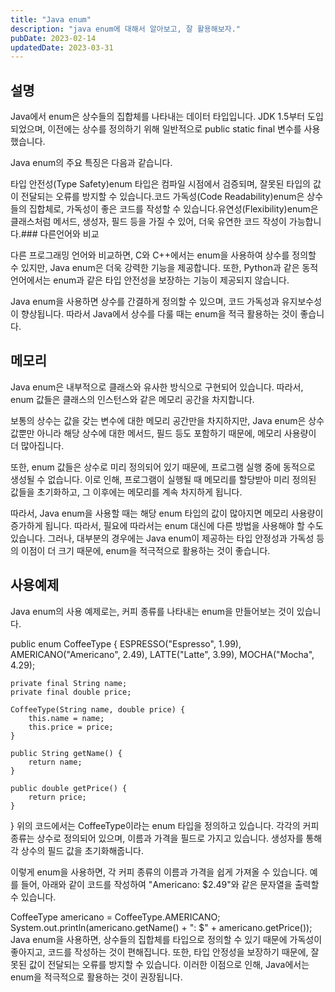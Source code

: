 ```yaml
---
title: "Java enum"
description: "java enum에 대해서 알아보고, 잘 활용해보자."
pubDate: 2023-02-14
updatedDate: 2023-03-31
---
```


## 설명

Java에서 enum은 상수들의 집합체를 나타내는 데이터 타입입니다. JDK 1.5부터 도입되었으며, 이전에는 상수를 정의하기 위해 일반적으로 public static final 변수를 사용했습니다.

Java enum의 주요 특징은 다음과 같습니다.

타입 안전성(Type Safety)enum 타입은 컴파일 시점에서 검증되며, 잘못된 타입의 값이 전달되는 오류를 방지할 수 있습니다.코드 가독성(Code Readability)enum은 상수들의 집합체로, 가독성이 좋은 코드를 작성할 수 있습니다.유연성(Flexibility)enum은 클래스처럼 메서드, 생성자, 필드 등을 가질 수 있어, 더욱 유연한 코드 작성이 가능합니다.### 다른언어와 비교

다른 프로그래밍 언어와 비교하면, C와 C++에서는 enum을 사용하여 상수를 정의할 수 있지만, Java enum은 더욱 강력한 기능을 제공합니다. 또한, Python과 같은 동적 언어에서는 enum과 같은 타입 안전성을 보장하는 기능이 제공되지 않습니다.

Java enum을 사용하면 상수를 간결하게 정의할 수 있으며, 코드 가독성과 유지보수성이 향상됩니다. 따라서 Java에서 상수를 다룰 때는 enum을 적극 활용하는 것이 좋습니다.

## 메모리

Java enum은 내부적으로 클래스와 유사한 방식으로 구현되어 있습니다. 따라서, enum 값들은 클래스의 인스턴스와 같은 메모리 공간을 차지합니다.

보통의 상수는 값을 갖는 변수에 대한 메모리 공간만을 차지하지만, Java enum은 상수 값뿐만 아니라 해당 상수에 대한 메서드, 필드 등도 포함하기 때문에, 메모리 사용량이 더 많아집니다.

또한, enum 값들은 상수로 미리 정의되어 있기 때문에, 프로그램 실행 중에 동적으로 생성될 수 없습니다. 이로 인해, 프로그램이 실행될 때 메모리를 할당받아 미리 정의된 값들을 초기화하고, 그 이후에는 메모리를 계속 차지하게 됩니다.

따라서, Java enum을 사용할 때는 해당 enum 타입의 값이 많아지면 메모리 사용량이 증가하게 됩니다. 따라서, 필요에 따라서는 enum 대신에 다른 방법을 사용해야 할 수도 있습니다. 그러나, 대부분의 경우에는 Java enum이 제공하는 타입 안정성과 가독성 등의 이점이 더 크기 때문에, enum을 적극적으로 활용하는 것이 좋습니다.

## 사용예제

Java enum의 사용 예제로는, 커피 종류를 나타내는 enum을 만들어보는 것이 있습니다.

public enum CoffeeType {
    ESPRESSO("Espresso", 1.99),
    AMERICANO("Americano", 2.49),
    LATTE("Latte", 3.99),
    MOCHA("Mocha", 4.29);

    private final String name;
    private final double price;

    CoffeeType(String name, double price) {
        this.name = name;
        this.price = price;
    }

    public String getName() {
        return name;
    }

    public double getPrice() {
        return price;
    }
}
위의 코드에서는 CoffeeType이라는 enum 타입을 정의하고 있습니다. 각각의 커피 종류는 상수로 정의되어 있으며, 이름과 가격을 필드로 가지고 있습니다. 생성자를 통해 각 상수의 필드 값을 초기화해줍니다.

이렇게 enum을 사용하면, 각 커피 종류의 이름과 가격을 쉽게 가져올 수 있습니다. 예를 들어, 아래와 같이 코드를 작성하여 "Americano: $2.49"와 같은 문자열을 출력할 수 있습니다.

CoffeeType americano = CoffeeType.AMERICANO;
System.out.println(americano.getName() + ": $" + americano.getPrice());
Java enum을 사용하면, 상수들의 집합체를 타입으로 정의할 수 있기 때문에 가독성이 좋아지고, 코드를 작성하는 것이 편해집니다. 또한, 타입 안정성을 보장하기 때문에, 잘못된 값이 전달되는 오류를 방지할 수 있습니다. 이러한 이점으로 인해, Java에서는 enum을 적극적으로 활용하는 것이 권장됩니다.